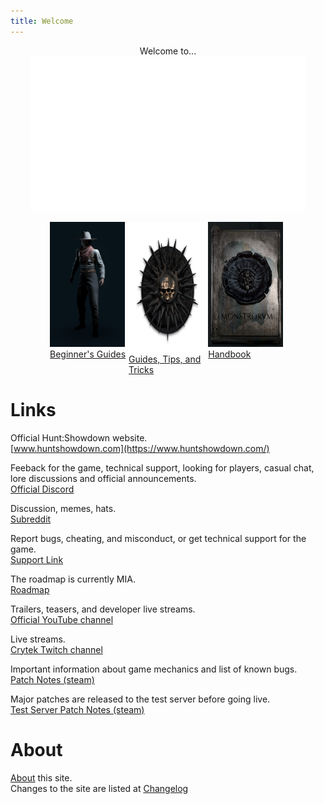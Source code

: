 ```yaml
---
title: Welcome
---
```


<p style="text-align:center">
Welcome to...  
<br/>
<img src="assets/img/logo.png" width="440" height="248">
</p>
<p style="display:flex; justify-content: space-between; width: 75%; margin: auto;">
  
<span style="width:33%;align:center">
  <a href="beginner">
      <img width="120" height="200" src="assets/img/beginner.png"/>
      <br/>Beginner's Guides
  </a>
  <br/>
</span>
<span style="width:33%;align:center">
  <a href="guides">
    <img width="208" height="208" src="assets/img/guides.png"/>
    <br/>Guides, Tips, and Tricks
  </a>
</span>
<br/>
<span style="width:33%;align:center">
  <a href="handbook">
    <img width="120" height="200" src="assets/img/handbook.png"/>
    <br/>Handbook
  </a>
</span>
</p>

# Links
Official Hunt:Showdown website.  
[www.huntshowdown.com](https://www.huntshowdown.com/)  

Feeback for the game, technical support, looking for players, casual chat, lore discussions and official announcements.  
[Official Discord](https://discord.gg/huntshowdown)

Discussion, memes, hats.   
[Subreddit](https://www.reddit.com/r/huntshowdown)

Report bugs, cheating, and misconduct, or get technical support for the game.  
[Support Link](https://huntshowdown.kayako.com/)

The roadmap is currently MIA.   
[Roadmap](https://www.huntshowdown.com/roadmap)

Trailers, teasers, and developer live streams.  
[Official YouTube channel](https://www.youtube.com/c/HuntShowdown)

Live streams.  
[Crytek Twitch channel](https://www.twitch.tv/crytek)

Important information about game mechanics and list of known bugs.  
[Patch Notes (steam)](https://store.steampowered.com/newshub/app/594650?updates=true)

Major patches are released to the test server before going live.  
[Test Server Patch Notes (steam)](https://steamcommunity.com/app/770720/allnews/)

# About
[About](about) this site.  
Changes to the site are listed at [Changelog](change-log) 



